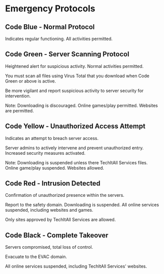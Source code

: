 # Emergency Protocols

## Code Blue - Normal Protocol

Indicates regular functioning. All activities permitted.

## Code Green - Server Scanning Protocol
  
Heightened alert for suspicious activity. Normal activities permitted.

You must scan all files using Virus Total that you download when Code Green or above is active.

Be more vigilant and report suspicious activity to server security for intervention.

Note: Downloading is discouraged. Online games/play permitted. Websites are permitted.

## Code Yellow - Unauthorized Access Attempt

Indicates an attempt to breach server access.

Server admins to actively intervene and prevent unauthorized entry. Increased security measures activated.

Note: Downloading is suspended unless there TechItAll Services files. Online game/play suspended. Websites allowed.

## Code Red - Intrusion Detected

Confirmation of unauthorized presence within the servers.

Report to the safety domain. Downloading is suspended. All online services suspended, including websites and games.

Only sites approved by TechItAll Services are allowed.

## Code Black - Complete Takeover


Servers compromised, total loss of control.

Evacuate to the EVAC domain.

All online services suspended, including TechItAll Services' websites.

